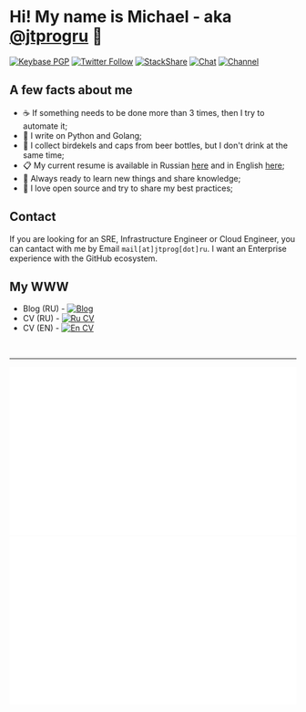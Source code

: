 # Hi! My name is Michael - aka [@jtprogru][mygh] 👋


[![Keybase PGP](https://badgen.net/keybase/pgp/jtprog)][keybase]
[![Twitter Follow](https://badgen.net/twitter/follow/jtprogru)][twitter]
[![StackShare](http://img.shields.io/badge/tech-stack-0690fa.svg?style=flat)][stack]
[![Chat](https://badgen.net/badge/icon/%40jtprogru_chat?icon=telegram&label)][tg_chat]
[![Channel](https://badgen.net/badge/icon/%40jtprogru_channel?icon=telegram&label)][tg_channel]

## A few facts about me

- ☕️ If something needs to be done more than 3 times, then I try to automate it;
- 🐍 I write on Python and Golang;
- 🍻 I collect birdekels and caps from beer bottles, but I don't drink at the same time;
- 📋 My current resume is available in Russian [here][myrucv] and in English [here][myencv];
- 🦄 Always ready to learn new things and share knowledge;
- 🤖 I love open source and try to share my best practices;

## Contact

If you are looking for an SRE, Infrastructure Engineer or Cloud Engineer,
you can cantact with me by Email `mail[at]jtprog[dot]ru`.
I want an Enterprise experience with the GitHub ecosystem.

## My WWW

- Blog (RU) - [![Blog](https://badgen.net/uptime-robot/status/m786673483-2ba02b030974c83543f8cb8d)][myblog]
- CV (RU) - [![Ru CV](https://badgen.net/uptime-robot/status/m789066456-b53aba2e39f06e8d1d062af9)][myrucv]
- CV (EN) - [![En CV](https://badgen.net/uptime-robot/status/m791156132-a8f493c18ffe412941cbaf29)][myencv]

<br />

---

![Michael Savin GitHub stats](https://github.com/jtprogru/github-stats/blob/master/generated/overview.svg)
![Michael Savin GitHub stats](https://github.com/jtprogru/github-stats/blob/master/generated/languages.svg)

[bio]: https://jtprog.ru/about-me/
[myrucv]: https://savinmi.ru
[myencv]: https://s11l.me
[myblog]: https://jtprog.ru
[myorg]: https://bearonserver.ru
[mygh]: https://github.com/jtprogru
[twitter]: https://twitter.com/jtprogru
[instagram]: https://instagram.com/jtprogru
[tg_pm]: https://t.me/jtprogru
[tg_chat]: https://ttttt.me/jtprogru_chat
[tg_channel]: https://ttttt.me/jtprogru_channel
[email]: mailto:mail@jtprog.ru
[habr]: https://habr.com/ru/users/jtprogru/
[youtube]: https://www.youtube.com/channel/UCuGKtGjbVk-BtpLM1I6Yzrg
[podcast]: https://anchor.fm/jtprogru/
[keybase]: https://keybase.io/jtprog
[stack]: https://stackshare.io/jtprogru/my-stack

